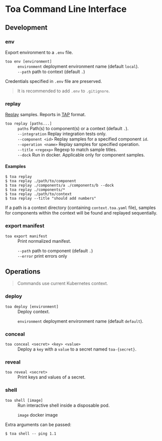 # Toa Command Line Interface

## Development

### env

Export environment to a `.env` file.

<dl>
<dt><code>toa env [environment]</code></dt>
<dd>
<code>environment</code> deployment environment name (default <code>local</code>).<br/>
<code>--path</code> path to context (default <code>.</code>)<br/>
</dd>
</dl>

Credentials specified in `.env` file are preserved.

> It is recommended to add `.env` to `.gitignore`.

### replay

[Replay](/extensions/sampling/docs/replay.md) samples. Reports in [TAP](https://testanything.org)
format.

<dl>
<dt><code>toa replay [paths...]</code></dt>
<dd>
<code>paths</code> Path(s) to component(s) or a context (default <code>.</code>).<br/>
<code>--integration</code> Replay integration tests only.<br/>
<code>--component &lt;id&gt;</code> Replay samples for a specified component <code>id</code>.<br/>
<code>--operation &lt;name&gt;</code> Replay samples for specified operation.<br/>
<code>--title &lt;regexp&gt;</code> Regexp to match sample titles.<br/>
<code>--dock</code> Run in docker. Applicable only for component samples.
</dd>
</dl>

#### Examples

```shell
$ toa replay
$ toa replay ./path/to/component
$ toa replay ./components/a ./components/b --dock
$ toa replay ./components/*
$ toa replay ./path/to/context
$ toa replay --title "should add numbers"
```

If a path is a context directory (containing `context.toa.yaml` file), samples for components within
the context will be found and replayed sequentially.

### export manifest

<dl>
<dt><code>toa export manifest</code></dt>
<dd>Print normalized manifest.

<code>--path</code> path to component (default <code>.</code>)<br/>
<code>--error</code> print errors only<br/>
</dd>
</dl>

## Operations

> Commands use current Kubernetes context.

### deploy

<dl>
<dt><code>toa deploy [environment]</code></dt>
<dd>Deploy context.

<code>environment</code> deployment environment name (default <code>default</code>).<br/>
</dd>
</dl>

### conceal

<dl>
<dt><code>toa conceal &lt;secret&gt; &lt;key&gt; &lt;value&gt;</code></dt>
<dd>Deploy a <code>key</code> with a <code>value</code> to a secret named <code>toa-{secret}</code>.</dd>
</dl>

### reveal

<dl>
<dt>
<code>toa reveal &lt;secret&gt;</code>
</dt>
<dd>Print keys and values of a secret.</dd>
</dl>

### shell

<dl>
<dt>
<code>toa shell [image]</code>
</dt>
<dd>Run interactive shell inside a disposable pod.

<code>image</code> docker image<br/>
</dd>
</dl>

Extra arguments can be passed:

```shell
$ toa shell -- ping 1.1
```
